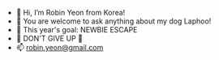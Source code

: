 - 👋 Hi, I’m Robin Yeon from Korea!
- 🐶 You are welcome to ask anything about my dog Laphoo!
- 🌱 This year's goal: NEWBIE ESCAPE
- 🌊 DON'T GIVE UP 🌊
- 📫 robin.yeon@gmail.com

<!---
robinyeon/robinyeon is a ✨ special ✨ repository because its `README.md` (this file) appears on your GitHub profile.
You can click the Preview link to take a look at your changes.
--->
